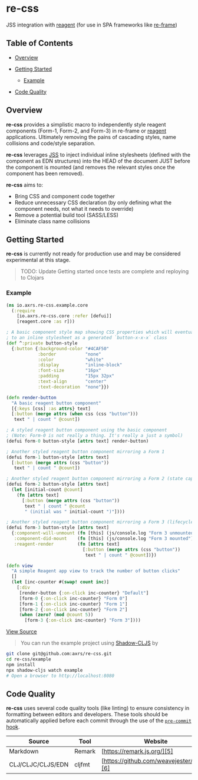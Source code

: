 # re-css

JSS integration with [reagent][1] (for use in SPA frameworks like [re-frame][2])

## Table of Contents

-   [Overview](#overview)

-   [Getting Started](#getting-started)

    -   [Example](#example)

-   [Code Quality](#code-quality)

## Overview

**re-css** provides a simplistic macro to independently style reagent components (Form-1, Form-2, and Form-3) in re-frame
or [reagent][1] applications. Ultimately removing the pains of cascading styles, name collisions and code/style separation.

**re-css** leverages [JSS][3] to inject individual inline stylesheets (defined with the component as EDN structures) into
the HEAD of the document JUST before the component is mounted (and removes the relevant styles once the
component has been removed).

**re-css** aims to:

-   Bring CSS and component code together
-   Reduce unnecessary CSS declaration (by only defining what the component needs, not what it needs to override)
-   Remove a potential build tool (SASS/LESS)
-   Eliminate class name collisions

## Getting Started

**re-css** is currently not ready for production use and may be considered experimental at this stage.

> TODO: Update Getting started once tests are complete and reploying to Clojars

### Example

```clojure
(ns io.axrs.re-css.example.core
  (:require
    [io.axrs.re-css.core :refer [defui]]
    [reagent.core :as r]))

; A basic component style map showing CSS properties which will eventually be attached
; to an inline stylesheet as a generated `button-x-x-x` class
(def ^:private button-style
  {:button {:background-color "#4CAF50"
            :border           "none"
            :color            "white"
            :display          "inline-block"
            :font-size        "16px"
            :padding          "15px 32px"
            :text-align       "center"
            :text-decoration  "none"}})

(defn render-button
  "A basic reagent button component"
  [{:keys [css] :as attrs} text]
  [:button (merge attrs (when css (css "button")))
   text " | count " @count])

; A styled reagent button component using the basic component
; (Note: Form-0 is not really a thing. It's really a just a symbol)
(defui form-0 button-style [attrs text] render-button)

; Another styled reagent button component mirroring a Form 1
(defui form-1 button-style [attrs text]
  [:button (merge attrs (css "button"))
   text " | count " @count])

; Another styled reagent button component mirroring a Form 2 (state capturing)
(defui form-2 button-style [attrs text]
  (let [initial-count @count]
    (fn [attrs text]
      [:button (merge attrs (css "button"))
       text " | count " @count
       " (initial was " initial-count ")"])))

; Another styled reagent button component mirroring a Form 3 (lifecycle capturing)
(defui form-3 button-style [attrs text]
  {:component-will-unmount (fn [this] (js/console.log "Form 3 unmounted"))
   :component-did-mount    (fn [this] (js/console.log "Form 3 mounted"))
   :reagent-render         (fn [attrs text]
                             [:button (merge attrs (css "button"))
                              text " | count " @count])})

(defn view
  "A simple Reagent app view to track the number of button clicks"
  []
  (let [inc-counter #(swap! count inc)]
    [:div
     [render-button {:on-click inc-counter} "Default"]
     [form-0 {:on-click inc-counter} "Form 0"]
     [form-1 {:on-click inc-counter} "Form 1"]
     [form-2 {:on-click inc-counter} "Form 2"]
     (when (zero? (mod @count 5))
       [form-3 {:on-click inc-counter} "Form 3"])))
```

[View Source][4]

> You can run the example project using [Shadow-CLJS][7] by

```bash
git clone git@github.com:axrs/re-css.git
cd re-css/example
npm install
npx shadow-cljs watch example
# Open a browser to http://localhost:8080
```

## Code Quality

**re-css** uses several code quality tools (like linting) to ensure consistency in formatting between editors and developers.
These tools should be automatically applied before each commit through the use of the [`pre-commit` hook][12].

| Source            | Tool   | Website                                    |
| ----------------- | ------ | ------------------------------------------ |
| Markdown          | Remark | [https://remark.js.org/][5]                |
| CLJ/CLJC/CLJS/EDN | cljfmt | [https://github.com/weavejester/cljfmt][6] |

[1]: https://github.com/reagent-project/reagent

[2]: https://github.com/Day8/re-frame

[3]: https://github.com/cssinjs/jss

[4]: example/src/io/axrs/re_css/example/core.cljs

[5]: https://remark.js.org/

[6]: https://github.com/weavejester/cljfmt

[7]: http://shadow-cljs.org/

[8]: #overview

[9]: #getting-started

[10]: #example

[11]: #code-quality

[12]: githooks/pre-commit
